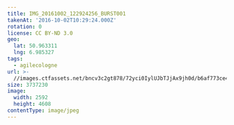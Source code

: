 ```yaml
---
title: IMG_20161002_122924256_BURST001
takenAt: '2016-10-02T10:29:24.000Z'
rotation: 0
license: CC BY-ND 3.0
geo:
  lat: 50.963311
  lng: 6.985327
tags:
  - agilecologne
url: >-
  //images.ctfassets.net/bncv3c2gt878/72yci0IylUJbTJjAx9jh0d/b6af773ce440151ca2302a167ebf44d9/img_20161002_122924256_burst001_30074680316_o
size: 3737230
image:
  width: 2592
  height: 4608
contentType: image/jpeg
---
```


